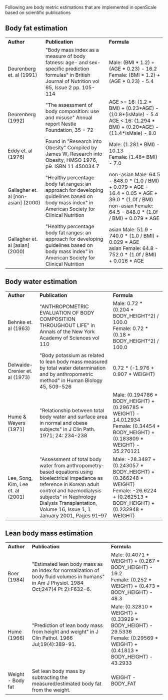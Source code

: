 Following are body metric estimations that are implemented in openScale based on scientific publications

## Body fat estimation

<table>
<tr>
<td><b>Author</b></td>
<td><b>Publication</b></td>
<td><b>Formula</b></td>
</tr>
<tr>
<td>Deurenberg et. al (1991)</td>
<td>"Body mass index as a measure of body fatness: age- and sex-specific prediction formulas" in British Journal of Nutrition vol 65, Issue 2 pp. 105-114</td>
<td> 
Male: (BMI * 1.2) + (AGE * 0.23) - 16.2 <br>
Female: (BMI * 1.2) + (AGE * 0.23) - 5.4
</td>
</tr>
<tr>
<td>Deurenberg (1992)</td>
<td>"The  assessment  of  body  composition:  use  and
misuse" Annual report Nestle Foundation, 35 - 72</td>
<td> AGE >= 16: (1.2 * BMI) + (0.23*AGE) - (10.8*(isMale) - 5.4 <br>
AGE < 16: (1.294 * BMI) + (0.20*AGE) - (11.4*isMale) - 8.0</td>
</tr>
<tr>
<td>Eddy et. al (1976)</td>
<td>Found in "Research into Obesity" Compiled by James W, Research into Obesity, HMSO 1976, p9. ISBN 11 450034 7</td>
<td> Male: (1.281* BMI) - 10.13 <br>
Female: (1.48* BMI) - 7.0</td>
</tr>
<tr>
<td>Gallagher et. al [non-asian] (2000)</td>
<td>"Healthy percentage body fat ranges: an approach for developing guidelines based on body mass index" in American Society for Clinical Nutrition</td>
<td> non-asian Male: 64.5 - 848.0 * (1.0 / BMI) + 0.079 * AGE - 16.4 + 0.05 * AGE + 39.0 * (1.0f / BMI) <br>
non-asian Female: 64.5 - 848.0 * (1.0f / BMI) + 0.079 * AGE</td>
</tr>
<tr>
<td>Gallagher et. al [asian] (2000)</td>
<td>"Healthy percentage body fat ranges: an approach for developing guidelines based on body mass index" in American Society for Clinical Nutrition</td>
<td>asian Male: 51.9 - 740.0 * (1.0 / BMI) + 0.029 * AGE<br>
asian Female: 64.8 - 752.0 * (1.0f / BMI) + 0.016 * AGE
</tr>
</table>

## Body water estimation

<table>
<tr>
<td><b>Author</b></td>
<td><b>Publication</b></td>
<td><b>Formula</b></td>
</tr>
<tr>
<td>Behnke et. al (1963)</td>
<td>"ANTHROPOMETRIC EVALUATION OF BODY COMPOSITION THROUGHOUT LIFE" in Annals of the New York Academy of Sciences vol 110</td>
<td> 
Male: 0.72 * (0.204 * BODY_HEIGHT^2) / 100.0 <br>
Female: 0.72 * (0.18 * BODY_HEIGHT^2) / 100.0
</td>
</tr>
<tr>
<td>Delwaide-Crenier et. al (1973)</td>
<td>"Body potassium as related to lean body mass measured by total water determination and by anthropometric method" in Human Biology 45, 509-526</td>
<td> 0.72 * (-1.976 + 0.907 * WEIGHT)</td>
</tr>
<tr>
<td>Hume & Weyers (1971)</td>
<td>"Relationship between total body water and surface area in normal and obese subjects" in J Clin Path. 1971; 24: 234-238</td>
<td> Male: (0.194786 * BODY_HEIGHT) + (0.296785 * WEIGHT) - 14.012934<br>
Female: (0.34454 * BODY_HEIGHT) + (0.183809 * WEIGHT) - 35.270121</td>
</tr>
<tr>
<td>Lee, Song, Kim, Lee et. al (2001)</td>
<td>"Assessment of total body water from anthropometry‐based equations using bioelectrical impedance as reference in Korean adult control and haemodialysis subjects" in Nephrology Dialysis Transplantation, Volume 16, Issue 1, 1 January 2001, Pages 91–97</td>
<td> Male: -28.3497 + (0.243057 * BODY_HEIGHT) + (0.366248 * WEIGHT) <br>
Female: -26.6224 + (0.262513 * BODY_HEIGHT) + (0.232948 * WEIGHT)</td>
</tr>
</table>

## Lean body mass estimation

<table>
<tr>
<td><b>Author</b></td>
<td><b>Publication</b></td>
<td><b>Formula</b></td>
</tr>
<tr>
<td>Boer (1984)</td>
<td>"Estimated lean body mass as an index for normalization of body fluid volumes in humans" in Am J Physiol. 1984 Oct;247(4 Pt 2):F632-6.</td>
<td> 
Male: (0.4071 * WEIGHT) + (0.267 * BODY_HEIGHT) - 19.2 <br>
Female: (0.252 * WEIGHT) + (0.473 * BODY_HEIGHT) - 48.3
</td>
</tr>
<tr>
<td>Hume (1966)</td>
<td>"Prediction of lean body mass from height and weight" in J Clin Pathol. 1966 Jul;19(4):389-91.</td>
<td>
Male: (0.32810 * WEIGHT) + (0.33929 * BODY_HEIGHT) - 29.5336 <br>
Female: (0.29569 * WEIGHT) + (0.41813 * BODY_HEIGHT) - 43.2933</td>
</tr>
<tr>
<td>Weight - Body fat</td>
<td>Set lean body mass by subtracting the measured/estimated body fat from the weight.</td>
<td>WEIGHT - BODY_FAT</td>
</tr>
</table>